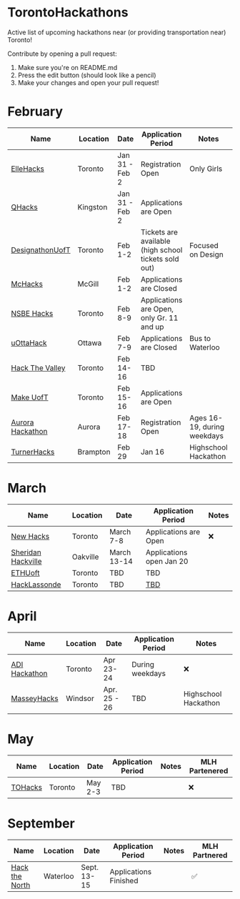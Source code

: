 # TorontoHackathons
Active list of upcoming hackathons near (or providing transportation near) Toronto!

Contribute by opening a pull request:
1. Make sure you're on README.md
2. Press the edit button (should look like a pencil)
3. Make your changes and open your pull request!

# February

 | Name  |  Location | Date | Application Period |  Notes | MLH Partnered |
 |---|---|---|---|---|---|
 | [ElleHacks](https://ellehacks.com/) | Toronto | Jan 31 - Feb 2 | Registration Open | Only Girls | :white_check_mark: |
 | [QHacks](https://qhacks.io/)  | Kingston | Jan 31 - Feb 2 | Applications are Open |   | :white_check_mark: |
 | [DesignathonUofT](https://www.eventbrite.com/e/designathon-uoft-2020-tickets-84530550151/) | Toronto | Feb 1-2 | Tickets are available (high school tickets sold out) | Focused on Design | :x: |
 | [McHacks](https://mchacks.ca/) | McGill | Feb 1-2 | Applications are Closed |   | :x: |
 | [NSBE Hacks](http://www.nsbehacksuoft.ca)  | Toronto | Feb 8-9 | Applications are Open, only Gr. 11 and up |   | :x: |
 | [uOttaHack](https://2020.uottahack.ca/) | Ottawa | Feb 7-9 | Applications are Closed | Bus to Waterloo | :x: |
 | [Hack The Valley](https://hackthevalley.io/)  | Toronto | Feb 14-16 | TBD |   | :white_check_mark: |
 | [Make UofT](https://ieee.utoronto.ca/makeuoft/)  | Toronto | Feb 15-16 | Applications are Open |   | :white_check_mark: |
 | [Aurora Hackathon](https://www.eventbrite.ca/e/aurora-hackathon-tickets-86600352987) | Aurora | Feb 17-18 | Registration Open | Ages 16-19, during weekdays | :x: |
 | [TurnerHacks](https://turnerhacks.com/)  | Brampton | Feb 29 | Jan 16 | Highschool Hackathon | :x: |


# March

 | Name  |  Location | Date | Application Period |  Notes |
 |---|---|---|---|---|
 | [New Hacks](https://www.newhacks.ca/)  | Toronto | March 7-8 | Applications are Open | :x: |
 | [Sheridan Hackville]( https://www.hackville.io/)  | Oakville | March 13-14 | Applications open Jan 20 |   | :white_check_mark: |
  | [ETHUoft](https://www.ethuoft.ca)  | Toronto | TBD | TBD |  |
  | [HackLassonde](http://hacklassonde.ca/)  | Toronto | TBD | [TBD](https://www.facebook.com/hacklassonde/photos/a.1624337027866972/2102961226671214/) |   |


# April

 | Name  |  Location | Date | Application Period |  Notes |
 |---|---|---|---|---|
 | [ADI Hackathon](https://eventchain.io/event-details/f9c7436eb38559d1bed413bfcf810597/ADI_Toronto_Summit_and_Hackathon) | Toronto | Apr 23-24 | During weekdays | :x: |
 | [MasseyHacks](https://masseyhacks.ca/)  | Windsor | Apr. 25 - 26 | TBD |  Highschool Hackathon |

# May

 | Name  |  Location | Date | Application Period |  Notes | MLH Partenered |
 |---|---|---|---|---|---|
 | [TOHacks](https://www.tohacks.ca/)  | Toronto | May 2-3 | TBD |  | :x: |

# September
 
 | Name  |  Location | Date | Application Period |  Notes | MLH Partnered |
 |---|---|---|---|---|---|
 | [Hack the North](https://hackthenorth.com/)  |  Waterloo | Sept. 13-15  |  Applications Finished |   | :white_check_mark: |




